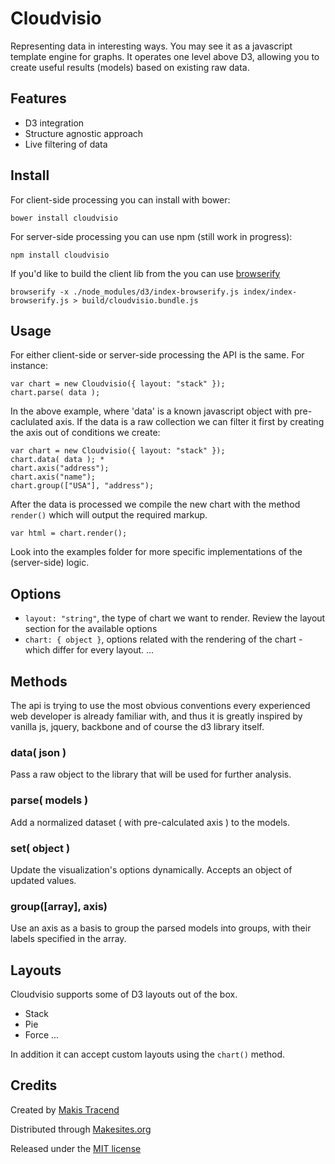 # Cloudvisio 

Representing data in interesting ways. You may see it as a javascript template engine for graphs. It operates one level above D3, allowing you to create useful results (models) based on existing raw data. 


## Features

* D3 integration 
* Structure agnostic approach
* Live filtering of data


## Install 

For client-side processing you can install with bower:
```
bower install cloudvisio
```

For server-side processing you can use npm (still work in progress): 
```
npm install cloudvisio
```

If you'd like to build the client lib from the you can use [browserify](http://browserify.org/)
```
browserify -x ./node_modules/d3/index-browserify.js index/index-browserify.js > build/cloudvisio.bundle.js
```

## Usage

For either client-side or server-side processing the API is the same. For instance: 
```
var chart = new Cloudvisio({ layout: "stack" });
chart.parse( data );
```
In the above example, where 'data' is a known javascript object with pre-caclulated axis. If the data is a raw collection we can filter it first by creating the axis out of conditions we create: 
```
var chart = new Cloudvisio({ layout: "stack" });
chart.data( data ); *
chart.axis("address");
chart.axis("name");
chart.group(["USA"], "address");
```
After the data is processed we compile the new chart with the method ```render()``` which will output the required markup.

```
var html = chart.render();
```

Look into the examples folder for more specific implementations of the (server-side) logic. 


## Options

* ```layout: "string"```, the type of chart we want to render. Review the layout section for the available options
* ```chart: { object }```, options related with the rendering of the chart - which differ for every layout. 
...

## Methods 

The api is trying to use the most obvious conventions every experienced web developer is already familiar with, and thus it is greatly inspired by vanilla js, jquery, backbone and of course the d3 library itself. 

### data( json )

Pass a raw object to the library that will be used for further analysis. 

### parse( models )

Add a normalized dataset ( with pre-calculated axis ) to the models. 

### set( object )

Update the visualization's options dynamically. Accepts an object of updated values. 

### group([array], axis)

Use an axis as a basis to group the parsed models into groups, with their labels specified in the array.


## Layouts 

Cloudvisio supports some of D3 layouts out of the box. 

* Stack
* Pie
* Force
...

In addition it can accept custom layouts using the ```chart()``` method. 


## Credits

Created by [Makis Tracend](http://tracend.me)

Distributed through [Makesites.org](http://makesites.org/)

Released under the [MIT license](http://makesites.org/licenses/MIT)
